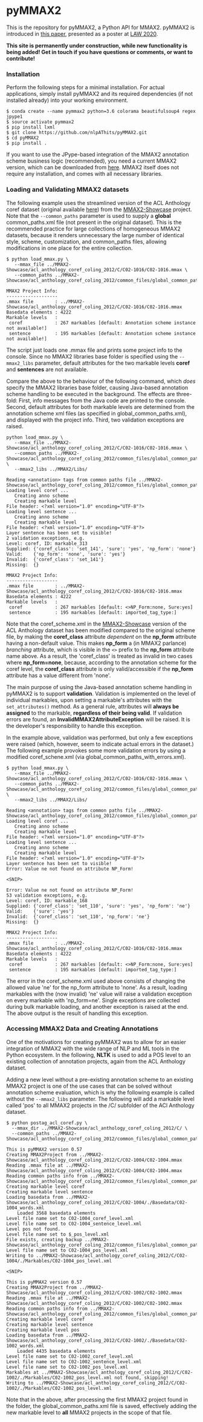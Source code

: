 # pyMMAX2

This is the repository for pyMMAX2, a Python API for MMAX2. pyMMAX2 is introduced in <a href="https://github.com/nlpAThits/pyMMAX2/raw/main/LAW20_Final.pdf">this paper</a>, presented as a poster at <a href="https://sigann.github.io/LAW-XIV-2020/">LAW 2020</a>.

**This site is permanently under construction, while new functionality is being added! Get in touch if you have questions or comments, or want to contribute!**

### Installation
Perform the following steps for a minimal installation. For actual applications, simply install pyMMAX2 and its required dependencies (if not installed already) into your working environment.

```
$ conda create --name pymmax2 python=3.6 colorama beautifulsoup4 regex jpype1
$ source activate pymmax2
$ pip install lxml
$ git clone https://github.com/nlpAThits/pyMMAX2.git
$ cd pyMMAX2
$ pip install .
```

If you want to use the JPype-based integration of the MMAX2 annotation scheme business logic (recommended), you need a current MMAX2 version, which can be downloaded from <a href="https://github.com/nlpAThits/MMAX2">here</a>.
MMAX2 itself does not require any installation, and comes with all necessary libraries. 

### Loading and Validating MMAX2 datasets
The following example uses the streamlined version of the ACL Anthology coref dataset (original available <a href="https://www.aclweb.org/anthology/C12-2103/">here</a>) from the <a href="https://github.com/nlpAThits/MMAX2-Showcase">MMAX2-Showcase</a> project. 
Note that the `--common_paths` parameter is used to supply a **global** common_paths.xml file (not present in the original dataset). This is the recommended practice for large collections of homogeneous MMAX2 datasets, because it renders unnecessary the large number of identical style, scheme, customization, and common_paths files, allowing modifications in one place for the entire collection.
```
$ python load_mmax.py \
   --mmax_file ../MMAX2-Showcase/acl_anthology_coref_coling_2012/C/C02-1016/C02-1016.mmax \
   --common_paths ../MMAX2-Showcase/acl_anthology_coref_coling_2012/common_files/global_common_paths.xml 
         
MMAX2 Project Info:
-------------------
.mmax file        : ../MMAX2-Showcase/acl_anthology_coref_coling_2012/C/C02-1016/C02-1016.mmax
Basedata elements : 4222
Markable levels   :
 coref            : 267 markables [default: Annotation scheme instance not available!]
 sentence         : 195 markables [default: Annotation scheme instance not available!]
```
The script just loads one .mmax file and prints some project info to the console. Since no MMAX2 libraries base folder is specified using the `--mmax2_libs` parameter, default attributes for the two markable levels **coref** and **sentences** are not available. 

Compare the above to the behaviour of the following command, which *does* specify the MMAX2 libraries base folder, causing Java-based annotation scheme handling to be executed in the background. 
The effects are three-fold: 
First, info messages from the Java code are printed to the console.
Second, default attributes for both markable levels are determined from the annotation scheme xml files (as specified in global_common_paths.xml), and displayed with the project info.
Third, two validation exceptions are raised.

```
python load_mmax.py \
   --mmax_file ../MMAX2-Showcase/acl_anthology_coref_coling_2012/C/C02-1016/C02-1016.mmax \
   --common_paths ../MMAX2-Showcase/acl_anthology_coref_coling_2012/common_files/global_common_paths.xml \ 
   --mmax2_libs ../MMAX2/Libs/

Reading <annotation> tags from common paths file ../MMAX2-Showcase/acl_anthology_coref_coling_2012/common_files/global_common_paths.xml
Loading level coref ... 
   Creating anno scheme
   Creating markable level
File header: <?xml version="1.0" encoding="UTF-8"?>
Loading level sentence ... 
   Creating anno scheme
   Creating markable level
File header: <?xml version="1.0" encoding="UTF-8"?>
Layer sentence has been set to visible!
2 validation exceptions, e.g.
Level: coref, ID: markable_313
Supplied: {'coref_class': 'set_141', 'sure': 'yes', 'np_form': 'none'}
Valid:    {'np_form': 'none', 'sure': 'yes'}
Invalid:  {'coref_class': 'set_141'}
Missing:  {}

MMAX2 Project Info:
-------------------
.mmax file        : ../MMAX2-Showcase/acl_anthology_coref_coling_2012/C/C02-1016/C02-1016.mmax
Basedata elements : 4222
Markable levels   :
 coref            : 267 markables [default: <>NP_Form:none, Sure:yes]
 sentence         : 195 markables [default: imported_tag_type:]
```
Note that the coref_scheme.xml in the <a href="https://github.com/nlpAThits/MMAX2-Showcase">MMAX2-Showcase</a> version of the ACL Anthology dataset has been modified compared to the original scheme file, by making the **coref_class** attribute *dependent* on the **np_form** attribute having a non-default value.
This makes **np_form** a (in MMAX2 parlance) _branching_ attribute, which is visible in the `<>` prefix to the **np_form** attribute name above.
As a result, the 'coref_class' is treated as invalid in two cases where **np_form=none**, because, according to the annotation scheme for the coref level, the **coref_class** attribute is only valid/accessible if the **np_form** attribute has a value different from 'none'.


The main purpose of using the Java-based annotation scheme handling in pyMMAX2 is to support **validation**.
Validation is implemented on the level of individual markables, upon setting a markable's attributes with the `set_attributes()` method. 
As a general rule, attributes will **always be assigned** to the markable, **regardless of their being valid**. 
If validation errors are found, an **InvalidMMAX2AttributeException** will be raised. It is the developer's responsibility to handle this exception.

In the example above, validation was performed, but only a few exceptions were raised (which, however, seem to indicate actual errors in the dataset.)
The following example provokes some more validation errors by using a modified coref_schene.xml (via global_common_paths_with_errors.xml).

```
$ python load_mmax.py \
   --mmax_file ../MMAX2-Showcase/acl_anthology_coref_coling_2012/C/C02-1016/C02-1016.mmax \
   --common_paths ../MMAX2-Showcase/acl_anthology_coref_coling_2012/common_files/global_common_paths_with_errors.xml \
   --mmax2_libs ../MMAX2/Libs/

Reading <annotation> tags from common paths file ../MMAX2-Showcase/acl_anthology_coref_coling_2012/common_files/global_common_paths_with_errors.xml
Loading level coref ... 
   Creating anno scheme
   Creating markable level
File header: <?xml version="1.0" encoding="UTF-8"?>
Loading level sentence ... 
   Creating anno scheme
   Creating markable level
File header: <?xml version="1.0" encoding="UTF-8"?>
Layer sentence has been set to visible!
Error: Value ne not found on attribute NP_Form!

<SNIP>

Error: Value ne not found on attribute NP_Form!
53 validation exceptions, e.g.
Level: coref, ID: markable_168
Supplied: {'coref_class': 'set_110', 'sure': 'yes', 'np_form': 'ne'}
Valid:    {'sure': 'yes'}
Invalid:  {'coref_class': 'set_110', 'np_form': 'ne'}
Missing:  {}

MMAX2 Project Info:
-------------------
.mmax file        : ../MMAX2-Showcase/acl_anthology_coref_coling_2012/C/C02-1016/C02-1016.mmax
Basedata elements : 4222
Markable levels   :
 coref            : 267 markables [default: <>NP_Form:none, Sure:yes]
 sentence         : 195 markables [default: imported_tag_type:]
```
The error in the coref_scheme.xml used above consists of changing the allowed value 'ne' for the np_form attribute to 'none'. 
As a result, loading markables with the (now invalid) 'ne' value will raise a validation exception on every markable with 'np_form=ne'.
Single exceptions are collected during bulk markable loading, and another exception is raised at the end.
The above output is the result of handling this exception. 

### Accessing MMAX2 Data and Creating Annotations
One of the motivations for creating pyMMAX2 was to allow for an easier integration of MMAX2 with the wide range of NLP and ML tools in the Python ecosystem.
In the following, **NLTK** is used to add a POS level to an existing collection of annotation projects, again from the ACL Anthology dataset.

Adding a new level without a pre-existing annotation scheme to an existing MMAX2 project is one of the use cases that can be solved without annotation scheme evaluation, which is why the following example is called without the `--mmax2_libs` parameter.
The following will add a markable level called 'pos' to all MMAX2 projects in the /C/ subfolder of the ACl Anthology dataset.

```
$ python postag_acl_coref.py \
  --mmax_dir ../MMAX2-Showcase/acl_anthology_coref_coling_2012/C/ \
  --common_paths ../MMAX2-Showcase/acl_anthology_coref_coling_2012/common_files/global_common_paths.xml

This is pyMMAX2 version 0.57
Creating MMAX2Project from ../MMAX2-Showcase/acl_anthology_coref_coling_2012/C/C02-1004/C02-1004.mmax
Reading .mmax file at ../MMAX2-Showcase/acl_anthology_coref_coling_2012/C/C02-1004/C02-1004.mmax
Reading common paths info from ../MMAX2-Showcase/acl_anthology_coref_coling_2012/common_files/global_common_paths.xml
Creating markable level coref
Creating markable level sentence
Loading basedata from ../MMAX2-Showcase/acl_anthology_coref_coling_2012/C/C02-1004/./Basedata/C02-1004_words.xml
	Loaded 3568 basedata elements
Level file name set to C02-1004_coref_level.xml
Level file name set to C02-1004_sentence_level.xml
Level pos not found.
Level file name set to $_pos_level.xml
File exists, creating backup ../MMAX2-Showcase/acl_anthology_coref_coling_2012/common_files/global_common_paths.xml.1605538146931
Level file name set to C02-1004_pos_level.xml
Writing to ../MMAX2-Showcase/acl_anthology_coref_coling_2012/C/C02-1004/./Markables/C02-1004_pos_level.xml

<SNIP>

This is pyMMAX2 version 0.57
Creating MMAX2Project from ../MMAX2-Showcase/acl_anthology_coref_coling_2012/C/C02-1002/C02-1002.mmax
Reading .mmax file at ../MMAX2-Showcase/acl_anthology_coref_coling_2012/C/C02-1002/C02-1002.mmax
Reading common paths info from ../MMAX2-Showcase/acl_anthology_coref_coling_2012/common_files/global_common_paths.xml
Creating markable level coref
Creating markable level sentence
Creating markable level pos
Loading basedata from ../MMAX2-Showcase/acl_anthology_coref_coling_2012/C/C02-1002/./Basedata/C02-1002_words.xml
	Loaded 4435 basedata elements
Level file name set to C02-1002_coref_level.xml
Level file name set to C02-1002_sentence_level.xml
Level file name set to C02-1002_pos_level.xml
Markables at ../MMAX2-Showcase/acl_anthology_coref_coling_2012/C/C02-1002/./Markables/C02-1002_pos_level.xml not found, skipping!
Writing to ../MMAX2-Showcase/acl_anthology_coref_coling_2012/C/C02-1002/./Markables/C02-1002_pos_level.xml
```
Note that in the above, after processing the first MMAX2 project found in the folder, the global_common_paths.xml file is saved, effectively adding the new markable level to **all** MMAX2 projects in the scope of that file.
